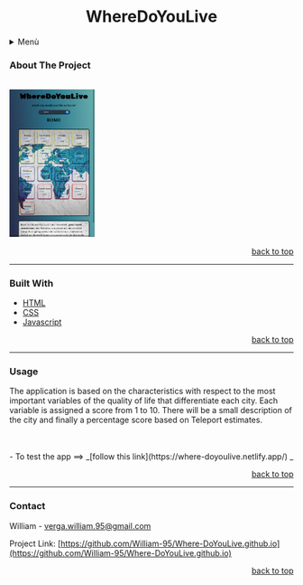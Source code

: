 # <h1 align=center><a name="0">**WhereDoYouLive**</a></h1>

<details>
  <summary>Menù</summary>
 <ol>
   <li><a href="#1">About The Project</a></li>
  <li><a href="#2">Built With</a></li>
  <li><a href="#3">Usage</a></li>
  <li><a href="#4">Contact</a></li>
 </ol>
</details>

### <a name="1">About The Project</a>
<br/>
<img src="WhereDoYouLive\public\img\screen.jpg" width="30%">

<p align=right><a href="#0">back to top</a></p>

---

### <a name="2">Built With</a>

- [HTML](https://www.w3schools.com/html/html_intro.asp)
- [CSS](https://www.w3schools.com/css/css_intro.asp)
- [Javascript](https://www.javascript.com/)

<p align=right><a href="#0">back to top</a></p>

---

### <a name="3">Usage</a>

The application is based on the characteristics with respect to the most important variables of the quality of life that differentiate each city.
Each variable is assigned a score from 1 to 10.
There will be a small description of the city and finally a percentage score based on Teleport estimates.


<br/>
<br/>
- To test the app ==>
_[follow this link](https://where-doyoulive.netlify.app/) _

<p align=right><a href="#0">back to top</a></p>

---

### <a name="4">Contact</a>

William - verga.william.95@gmail.com

Project Link: [https://github.com/William-95/Where-DoYouLive.github.io](https://github.com/William-95/Where-DoYouLive.github.io)

<p align=right><a href="#0">back to top</a></p>

 
